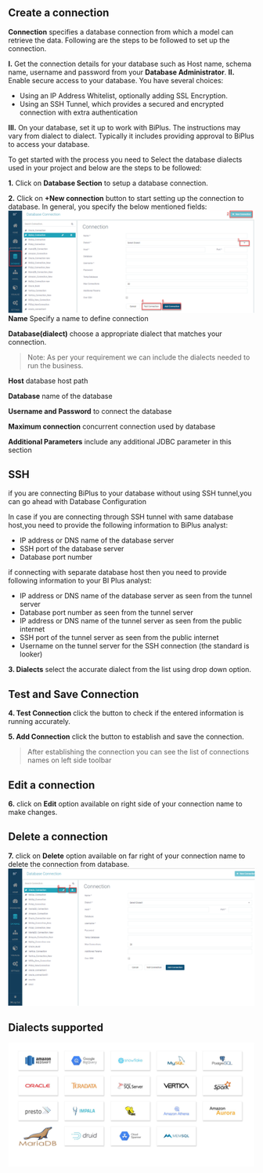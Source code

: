 
## Create  a connection 


   **Connection** specifies a database connection from which a model can retrieve the data. Following are the steps to be followed to set up the connection.
    
**I.**  Get the connection details for your database such as Host name, schema name, username and password from your             **Database Administrator**.
**II.** Enable secure access to your database. You have several choices:
-  Using an IP Address Whitelist, optionally adding SSL Encryption.
  - Using an SSH Tunnel, which provides a secured and encrypted connection with extra authentication
  
**III.** On your database, set it up to work with BiPlus. The instructions may vary from dialect to dialect. Typically it includes providing approval to BiPlus to access your database.
   
  To get started with the process you need to Select the database dialects used in your project and below are the steps to be followed:
 
  **1.** Click on **Database Section** to setup a database connection.

  **2.** Click on **+New connection**  button to start setting up the connection to database. In general, you specify the below mentioned fields:
 ![enter image description here](https://raw.githubusercontent.com/sv18042016/fp1/master/images/demo%20image.png)
  **Name** Specify a name to define connection
  
 **Database(dialect)** choose a appropriate dialect that matches your connection. 
   
>Note: As per your requirement we can include the dialects needed to run the business.

 **Host**  database host path
 
 **Database** name of the database

 **Username and Password** to connect the database

 **Maximum connection** concurrent connection used by database

 **Additional Parameters** include any additional JDBC parameter in this section

   
## SSH 

 if you are connecting BiPlus to your database without using SSH tunnel,you can go ahead with Database Configuration

In case if you are connecting through SSH tunnel with same database host,you need to provide the following information to BiPlus analyst:

- IP address or DNS name of the database server
- SSH port of the database server
- Database port number

if connecting with separate database host then you need to provide following information to your BI Plus analyst:
- IP address or DNS name of the database server as seen from the tunnel server
- Database port number as seen from the tunnel server
- IP address or DNS name of the tunnel server as seen from the public internet
- SSH port of the tunnel server as seen from the public internet
- Username on the tunnel server for the SSH connection (the standard is looker)

**3. Dialects** select the accurate dialect from the list using drop down option.

## Test and Save Connection

**4. Test Connection** click the button to check if the entered information is running accurately.

**5. Add Connection** click the button to establish and save the connection.

>After establishing the connection you can see the list of connections names on left side toolbar

## Edit a connection

   **6.** click on **Edit** option available on right side of your connection name to make changes.

## Delete a connection

**7.** click on **Delete** option available on far right of your connection name to delete the connection from database.
![enter image description here](https://raw.githubusercontent.com/sv18042016/fp1/master/images/database%202.png)

##  Dialects supported

![enter image description here](https://raw.githubusercontent.com/sv18042016/fp1/3bbaa9982fbbf193443bb882f359d2b1cf683390/images/dialects.png)
<!--stackedit_data:
eyJoaXN0b3J5IjpbLTEzNzQxMTcyMDMsLTgxNDczNTY5NywtND
E4MTg4MDk0LDE2NTQ4MzA4NzEsNjk2ODY0OTE1LDEzNjQ3NDI3
MTMsLTE4NDE0OTkyOSwtNzI0NDQ5NzgsMTYzODExNzg4MiwtMT
I3MTA5OTQzNl19
-->
